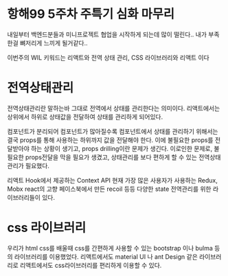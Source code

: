# 항해99 5주차 주특기 심화 마무리

내일부터 백엔드분들과 미니프로젝트 협업을 시작하게 되는데 많이 떨린다.. 내가 부족한걸 뼈저리게 느끼게 될거같다..

이번주의 WIL 키워드는 리액트와 전역 상태 관리, CSS 라이브러리와 리액트 이다

<h1>전역상태관리</h1>
전역상태관리란 말하는바 그대로 전역에서 상태를 관리한다는 의미이다.
리액트에서는 상위에서 하위로 상태값을 전달하여 상태를 관리하게 되어있다.

컴포넌트가 분리되어 컴포넌트가 많아질수록 컴포넌트에서 상태를 관리하기 위해서는 결국 props를 통해 사용하는 하위까지 값을 전달해야 한다.
이에 불필요한 props를 전달받아야 하는 상황이 생기고, props drilling이란 문제가 생긴다.
이로인한 문제로, 불필요한 props전달을 막을 필요가 생겼고, 상태관리를 보다 편하게 할 수 있는 전역상태관리가 필요했다.

리액트 Hook에서 제공하는 Context API
현재 가장 많은 사용자가 사용하는 Redux, Mobx
react의 고향 페이스북에서 만든 recoil
등등 다양한 state 전역관리를 위한 라이브러리들이 있다.

<h1>css 라이브러리</h1>
우리가 html css를 배울때 css를 간편하게 사용할 수 있는 bootstrap 이나 bulma 등의 라이브러리를 이용했었다.
리액트에서도 material UI 나 ant Design 같은 라이브러리로 리액트에서도 css라이브러리를 편리하게 이용할 수 있다.
